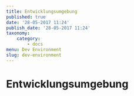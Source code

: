 ```yaml
---
title: Entwicklungsumgebung
published: true
date: '28-05-2017 11:24'
publish_date: '28-05-2017 11:24'
taxonomy:
    category:
        - docs
menu: Dev Environment
slug: dev-environment
---
```


# Entwicklungsumgebung